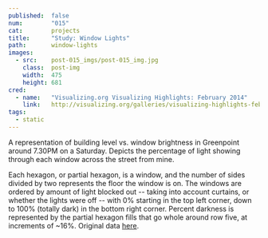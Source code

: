 ```yaml
---
published:  false
num:        "015"
cat:        projects
title:      "Study: Window Lights"
path:       window-lights
images:
  - src:    post-015_imgs/post-015_img.jpg
    class:  post-img
    width:  475
    height: 681
cred:
  - name:   "Visualizing.org Visualizing Highlights: February 2014"
    link:   http://visualizing.org/galleries/visualizing-highlights-february-2014
tags:
  - static
---
```

A representation of building level vs. window brightness in Greenpoint around 7.30PM on a Saturday. Depicts the percentage of light showing through each window across the street from mine.

Each hexagon, or partial hexagon, is a window, and the number of sides divided by two represents the floor the window is on. The windows are ordered by amount of light blocked out -- taking into account curtains, or whether the lights were off -- with 0% starting in the top left corner, down to 100% (totally dark) in the bottom right corner. Percent darkness is represented by the partial hexagon fills that go whole around row five, at increments of ~16%. Original data [here](/images/post-015_imgs/window_data.txt).